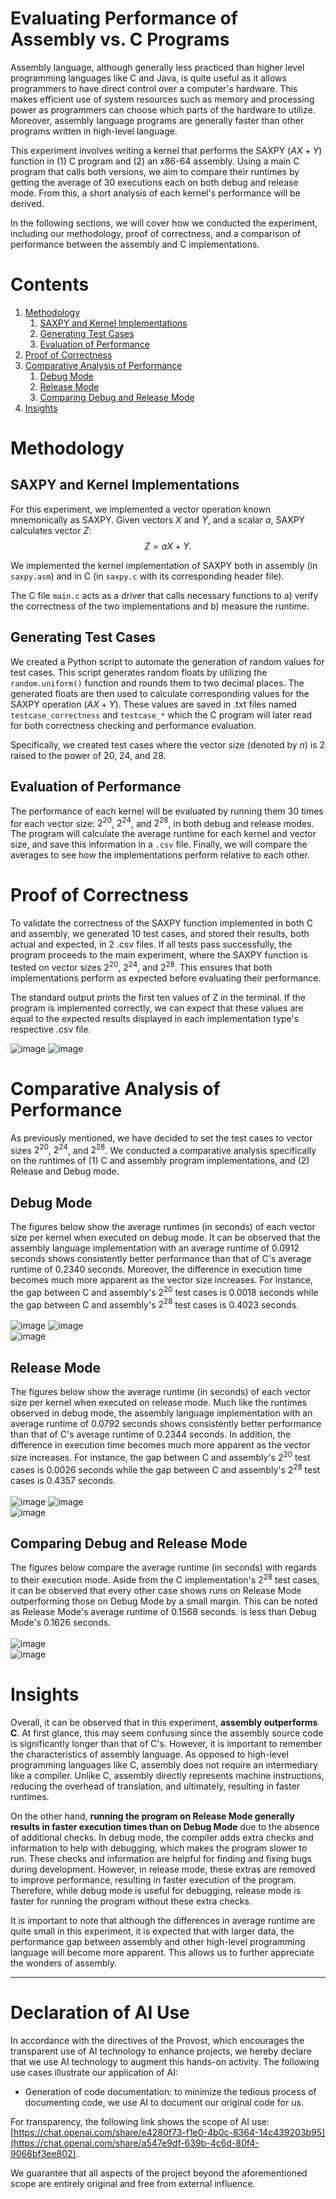 # Evaluating Performance of Assembly vs. C Programs

Assembly language, although generally less practiced than higher level programming 
languages like C and Java, is quite useful as it allows programmers to have direct
control over a computer's hardware. This makes efficient use of system resources such 
as memory and processing power as programmers can choose which parts of the hardware 
to utilize. Moreover, assembly language programs are generally faster than other programs 
written in high-level language. 

This experiment involves writing a kernel that performs the SAXPY ($AX + Y$) function in 
(1) C program and (2) an x86-64 assembly. Using a main C program that calls both versions,
we aim to compare their runtimes by getting the average of 30 executions each on both
debug and release mode. From this, a short analysis of each kernel's performance will 
be derived.

In the following sections, we will cover how we conducted the experiment, including our 
methodology, proof of correctness, and a comparison of performance between the assembly 
and C implementations.

# Contents
1. [Methodology](#Methodology)
    1. <a href="#saxpy-and-kernel-implementations">SAXPY and Kernel Implementations</a>
    1. <a href="#generating-test-cases">Generating Test Cases</a>
    1. <a href="#evaluation-of-performance">Evaluation of Performance</a>
1. <a href="#proof-of-correctness">Proof of Correctness</a>
1. [Comparative Analysis of Performance](#comparative-analysis-of-performance)
    1. <a href="#debug-mode">Debug Mode</a>
    1. <a href="#release-mode">Release Mode</a>
    1. <a href="#comparing-debug-and-release-mode">Comparing Debug and Release Mode</a>
1. <a href="#insights">Insights</a>

# Methodology
## SAXPY and Kernel Implementations

For this experiment, we implemented a vector operation known mnemonically 
as SAXPY. Given vectors $X$ and $Y$, and a scalar $a$, SAXPY calculates vector $Z$: 
$$Z = aX+ Y.$$

We implemented the kernel implementation of SAXPY both in assembly 
(in `saxpy.asm`) and in C (in `saxpy.c` with its corresponding header file).

The C file `main.c` acts as a driver that calls necessary functions to a) verify
the correctness of the two implementations and b) measure the runtime.

## Generating Test Cases

We created a Python script to automate the generation of random values for test cases. 
This script generates random floats by utilizing the `random.uniform()` function and 
rounds them to two decimal places. The generated floats are then used to calculate 
corresponding values for the SAXPY operation ($AX + Y$). These values are saved in .txt
files named `testcase_correctness` and `testcase_*` which the C program will later read 
for both correctness checking and performance evaluation.

Specifically, we created test cases where the vector size (denoted by $n$) is 2 raised 
to the power of 20, 24, and 28.


## Evaluation of Performance

The performance of each kernel will be evaluated by running them 30 times for each 
vector size: $2^{20}$, $2^{24}$, and $2^{28}$, in both debug and release modes. The program will
calculate the average runtime for each kernel and vector size, and save this information
in a `.csv` file. Finally, we will compare the averages to see how the implementations 
perform relative to each other.

# Proof of Correctness

To validate the correctness of the SAXPY function implemented in both C and assembly, 
we generated 10 test cases, and stored their results, both actual and expected, in 2 .csv 
files. If all tests pass successfully, the program proceeds to the main experiment, where 
the SAXPY function is tested on vector sizes $2^{20}$, $2^{24}$, and $2^{28}$. This ensures 
that both implementations perform as expected before evaluating their performance.

The standard output prints the first ten values of Z in the terminal. If the program is 
implemented correctly, we can expect that these values are equal to the expected results
displayed in each implementation type's respective .csv file.

![image](https://github.com/dhannn/saxpy-c-asm/assets/90260852/0022da55-de5c-447d-abaa-9f5af571cda0)
![image](https://github.com/dhannn/saxpy-c-asm/assets/90260852/0c59ff43-114d-41d2-b469-aa2c6a85e266)

# Comparative Analysis of Performance
As previously mentioned, we have decided to set the test cases to vector sizes $2^{20}$, 
$2^{24}$, and $2^{28}$. We conducted a comparative analysis specifically on the runtimes 
of (1) C and assembly program implementations, and (2) Release and Debug mode.

## Debug Mode
The figures below show the average runtimes (in seconds) of each vector size 
per kernel when executed on debug mode. It can be observed that the assembly 
language implementation with an average runtime of 0.0912 seconds shows consistently 
better performance than that of C's average runtime of 0.2340 seconds.
Moreover, the difference in execution time becomes much more apparent as the vector 
size increases. For instance, the gap between C and assembly's $2^{20}$ test cases is 
0.0018 seconds while the gap between C and assembly's $2^{28}$ test cases is 0.4023 seconds.<br><br>
![image](https://github.com/dhannn/saxpy-c-asm/assets/90260852/0f85e73e-c161-4bd4-ad5b-8421fd07dc5f)
![image](https://github.com/dhannn/saxpy-c-asm/assets/90260852/5d6f01e0-87f5-450d-b9c7-3ce8cf652821)<br>
![image](https://github.com/dhannn/saxpy-c-asm/assets/90260852/7eb98ec0-716a-4996-9193-4d41c9910931)

## Release Mode
The figures below show the average runtime (in seconds) of each vector size 
per kernel when executed on release mode. Much like the runtimes observed in
debug mode,  the assembly language implementation with an average runtime of 0.0792 seconds 
shows consistently better performance than that of C's average runtime of 0.2344 seconds. In
addition, the difference in execution time becomes much more apparent as the
vector size increases. For instance, the gap between C and assembly's $2^{20}$ test cases is 
0.0026 seconds while the gap between C and assembly's $2^{28}$ test cases is 0.4357 seconds.<br><br>
![image](https://github.com/dhannn/saxpy-c-asm/assets/90260852/800dc442-088f-40b0-b54b-9963faffc015)
![image](https://github.com/dhannn/saxpy-c-asm/assets/90260852/0d99a74e-31b2-481f-9eba-3fa2245ea5fe)<br>
![image](https://github.com/dhannn/saxpy-c-asm/assets/90260852/8a5c7cad-73e4-4e00-993d-06199c52044c)

## Comparing Debug and Release Mode
The figures below compare the average runtime (in seconds) with regards to their execution
mode. Aside from the C implementation's $2^{28}$ test cases, it can be observed that every other
case shows runs on Release Mode outperforming those on Debug Mode by a small margin. This can be 
noted as Release Mode's average runtime of 0.1568 seconds. is less than Debug Mode's 0.1626 seconds.<br><br>
![image](https://github.com/dhannn/saxpy-c-asm/assets/90260852/15aa0d19-4924-41b4-b4bf-4a89a5e79dcb)<br>
![image](https://github.com/dhannn/saxpy-c-asm/assets/90260852/e0d601f9-3e0f-457e-9a84-d0ad24b26558)

# Insights
Overall, it can be observed that in this experiment, **assembly outperforms C**. At first glance, this
may seem confusing since the assembly source code is significantly longer than that of C's. However,
it is important to remember the characteristics of assembly language. As opposed to high-level
programming languages like C, assembly does not require an intermediary like a compiler. Unlike C, 
assembly directly represents machine instructions, reducing the overhead of translation, and
ultimately, resulting in faster runtimes.

On the other hand, **running the program on Release Mode generally results in faster execution 
times than on Debug Mode** due to the absence of additional checks. In debug mode, the 
compiler adds extra checks and information to help with debugging, which makes the program 
slower to run. These checks and information are helpful for finding and fixing bugs 
during development. However, in release mode, these extras are removed to improve performance, 
resulting in faster execution of the program. Therefore, while debug mode is useful for debugging, 
release mode is faster for running the program without these extra checks.

It is important to note that although the differences in average runtime are quite small in 
this experiment, it is expected that with larger data, the performance gap between assembly 
and other high-level programming language will become more apparent. This allows us to further 
appreciate the wonders of assembly.

---

# Declaration of AI Use
In accordance with the directives of the Provost, which encourages the transparent use of AI technology 
to enhance projects, we hereby declare that we use AI technology to augment this hands-on activity. The 
following use cases illustrate our application of AI:

- Generation of code documentation: to minimize the tedious process of documenting code, we use AI to
document our original code for us.

For transparency, the following link shows the scope of AI use: 
[https://chat.openai.com/share/e4280f73-f1e0-4b0c-8364-14c439203b95](https://chat.openai.com/share/a547e9df-639b-4c6d-80f4-9066bf3ee802).

We guarantee that all aspects of the project beyond the aforementioned scope are entirely original and 
free from external influence.
